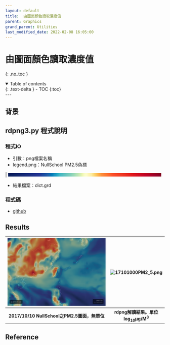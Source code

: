 ```yaml
---
layout: default
title:  由圖面顏色讀取濃度值
parent: Graphics
grand_parent: Utilities
last_modified_date: 2022-02-08 16:05:00
---
```


# 由圖面顏色讀取濃度值
{: .no_toc }

<details open markdown="block">
  <summary>
    Table of contents
  </summary>
  {: .text-delta }
- TOC
{:toc}
</details>
---

## 背景


## rdpng3.py 程式說明
### 程式IO
- 引數：png檔案名稱
- legend.png：NullSchool PM2.5色標

| ![legend.png](https://github.com/sinotec2/Focus-on-Air-Quality/raw/main/assets/images/legend.png) 

- 結果檔案：dict.grd

### 程式碼
- [github](https://github.com/sinotec2/cmaq_relatives/blob/master/post/rdpng3.py)

## Results

| ![17101000.png](https://github.com/sinotec2/Focus-on-Air-Quality/raw/main/assets/images/17101000.png) | ![17101000PM2_5.png](https://github.com/sinotec2/Focus-on-Air-Quality/raw/main/assets/images/17101000PM2_5.png) |
|:--:|:--:|
| <b>2017/10/10 NullSchool之PM2.5圖面，無單位 </b>|<b>  rdpng解讀結果。單位log<sub>10</sub>&mu;g/M<sup>3</sup></b>|

## Reference
